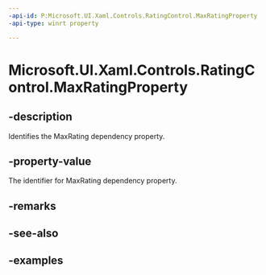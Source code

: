 ```yaml
---
-api-id: P:Microsoft.UI.Xaml.Controls.RatingControl.MaxRatingProperty
-api-type: winrt property

---
```

<!-- Property syntax.
public DependencyProperty MaxRatingProperty { get; }
-->

# Microsoft.UI.Xaml.Controls.RatingControl.MaxRatingProperty


## -description

Identifies the MaxRating dependency property.


## -property-value

The identifier for MaxRating dependency property.


## -remarks


## -see-also


## -examples


